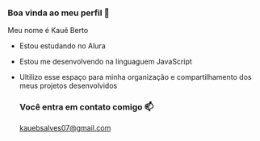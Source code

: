 ### Boa vinda ao meu perfil 🥇

Meu nome é Kauê Berto

- Estou estudando no Alura
- Estou me desenvolvendo na linguaguem JavaScript
- Ultilizo esse espaço para minha organização e compartilhamento dos meus projetos desenvolvidos

  ### Você entra em contato comigo 📫

  kauebsalves07@gmail.com
